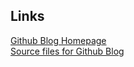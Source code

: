
## Links
[Github Blog Homepage](https://jocorki.github.io)  
[Source files for Github Blog](https://github.com/jocorki/jocorki.github.io)
